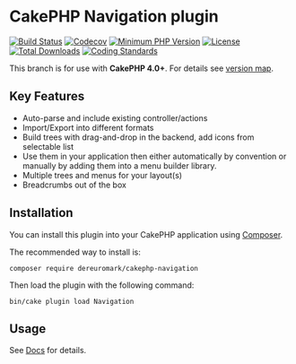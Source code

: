 # CakePHP Navigation plugin

[![Build Status](https://api.travis-ci.com/dereuromark/cakephp-navigation.svg?branch=master)](https://travis-ci.com/dereuromark/cakephp-navigation)
[![Codecov](https://img.shields.io/codecov/c/github/dereuromark/cakephp-navigation/master.svg)](https://codecov.io/gh/dereuromark/cakephp-navigation)
[![Minimum PHP Version](http://img.shields.io/badge/php-%3E%3D%207.2-8892BF.svg)](https://php.net/)
[![License](https://poser.pugx.org/dereuromark/cakephp-navigation/license.svg)](https://packagist.org/packages/dereuromark/cakephp-navigation)
[![Total Downloads](https://poser.pugx.org/dereuromark/cakephp-navigation/d/total.svg)](https://packagist.org/packages/dereuromark/cakephp-navigation)
[![Coding Standards](https://img.shields.io/badge/cs-PSR--2--R-yellow.svg)](https://github.com/php-fig-rectified/fig-rectified-standards)

This branch is for use with **CakePHP 4.0+**. For details see [version map](https://github.com/dereuromark/cakephp-navigation/wiki#cakephp-version-map).

## Key Features

- Auto-parse and include existing controller/actions
- Import/Export into different formats
- Build trees with drag-and-drop in the backend, add icons from selectable list
- Use them in your application then either automatically by convention or manually by adding them into a menu builder library.
- Multiple trees and menus for your layout(s)
- Breadcrumbs out of the box

## Installation

You can install this plugin into your CakePHP application using [Composer](https://getcomposer.org/).

The recommended way to install is:

```
composer require dereuromark/cakephp-navigation
```

Then load the plugin with the following command:
```
bin/cake plugin load Navigation
```

## Usage

See [Docs](/docs) for details.
